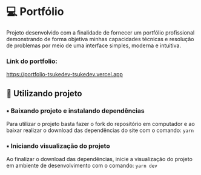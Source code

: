 💻 Portfólio
============

Projeto desenvolvido com a finalidade de fornecer um portfólio profissional demonstrando de forma objetiva minhas capacidades técnicas e resolução de problemas por meio de uma interface simples, moderna e intuitiva.

### Link do portfolio:
https://portfolio-tsukedev-tsukedev.vercel.app

🎲 Utilizando projeto
---------------------

### ▪️ Baixando projeto e instalando dependências

Para utilizar o projeto basta fazer o fork do repositório em computador e ao baixar realizar o download das dependências do site com o comando: `yarn`

### ▪️ Iniciando visualização do projeto

Ao finalizar o download das dependências, inicie a visualização do projeto em ambiente de desenvolvimento com o comando: `yarn dev`
